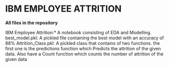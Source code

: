 # IBM EMPLOYEE ATTRITION

**All files in the repository**

IBM Employee Attrition:* A notebook consisting of EDA and Modelling.
best_model.pkl:  A pickled file containing the best model with an accuracy of 88%
Attrition_Class.pkl:  A pickled class that contains of two functions. the first one is the predictions function which Predicts the attrition of the given data. Also have a Count function which counts the number of attrition of the given data 
